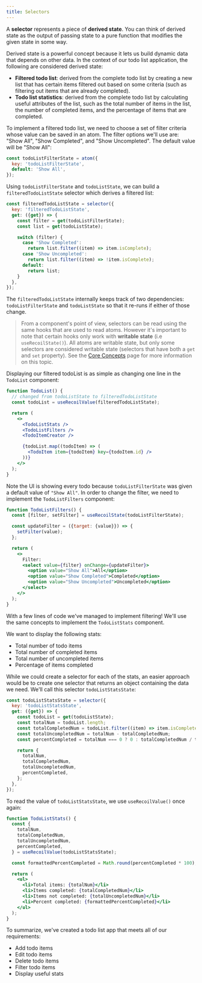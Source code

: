 ```yaml
---
title: Selectors
---
```


A **selector** represents a piece of **derived state**. You can think of derived state as the output of passing state to a pure function that modifies the given state in some way.

Derived state is a powerful concept because it lets us build dynamic data that depends on other data. In the context of our todo list application, the following are considered derived state:

- **Filtered todo list**: derived from the complete todo list by creating a new list that has certain items filtered out based on some criteria (such as filtering out items that are already completed).
- **Todo list statistics**: derived from the complete todo list by calculating useful attributes of the list, such as the total number of items in the list, the number of completed items, and the percentage of items that are completed.

To implement a filtered todo list, we need to choose a set of filter criteria whose value can be saved in an atom. The filter options we'll use are: "Show All", "Show Completed", and "Show Uncompleted". The default value will be "Show All":

```javascript
const todoListFilterState = atom({
  key: 'todoListFilterState',
  default: 'Show All',
});
```

Using `todoListFilterState` and `todoListState`, we can build a `filteredTodoListState` selector which derives a filtered list:

```javascript
const filteredTodoListState = selector({
  key: 'filteredTodoListState',
  get: ({get}) => {
    const filter = get(todoListFilterState);
    const list = get(todoListState);

    switch (filter) {
      case 'Show Completed':
        return list.filter((item) => item.isComplete);
      case 'Show Uncompleted':
        return list.filter((item) => !item.isComplete);
      default:
        return list;
    }
  },
});
```

The `filteredTodoListState` internally keeps track of two dependencies: `todoListFilterState` and `todoListState` so that it re-runs if either of those change.

> From a component's point of view, selectors can be read using the same hooks that are used to read atoms. However it's important to note that certain hooks only work with **writable state** (i.e `useRecoilState()`). All atoms are writable state, but only some selectors are considered writable state (selectors that have both a `get` and `set` property). See the [Core Concepts](/docs/introduction/core-concepts) page for more information on this topic.

Displaying our filtered todoList is as simple as changing one line in the `TodoList` component:

```jsx
function TodoList() {
  // changed from todoListState to filteredTodoListState
  const todoList = useRecoilValue(filteredTodoListState);

  return (
    <>
      <TodoListStats />
      <TodoListFilters />
      <TodoItemCreator />

      {todoList.map((todoItem) => (
        <TodoItem item={todoItem} key={todoItem.id} />
      ))}
    </>
  );
}
```

Note the UI is showing every todo because `todoListFilterState` was given a default value of `"Show All"`. In order to change the filter, we need to implement the `TodoListFilters` component:

```jsx
function TodoListFilters() {
  const [filter, setFilter] = useRecoilState(todoListFilterState);

  const updateFilter = ({target: {value}}) => {
    setFilter(value);
  };

  return (
    <>
      Filter:
      <select value={filter} onChange={updateFilter}>
        <option value="Show All">All</option>
        <option value="Show Completed">Completed</option>
        <option value="Show Uncompleted">Uncompleted</option>
      </select>
    </>
  );
}
```

With a few lines of code we've managed to implement filtering! We'll use the same concepts to implement the `TodoListStats` component.

We want to display the following stats:

- Total number of todo items
- Total number of completed items
- Total number of uncompleted items
- Percentage of items completed

While we could create a selector for each of the stats, an easier approach would be to create one selector that returns an object containing the data we need. We'll call this selector `todoListStatsState`:

```javascript
const todoListStatsState = selector({
  key: 'todoListStatsState',
  get: ({get}) => {
    const todoList = get(todoListState);
    const totalNum = todoList.length;
    const totalCompletedNum = todoList.filter((item) => item.isComplete).length;
    const totalUncompletedNum = totalNum - totalCompletedNum;
    const percentCompleted = totalNum === 0 ? 0 : totalCompletedNum / totalNum;

    return {
      totalNum,
      totalCompletedNum,
      totalUncompletedNum,
      percentCompleted,
    };
  },
});
```

To read the value of `todoListStatsState`, we use `useRecoilValue()` once again:

```jsx
function TodoListStats() {
  const {
    totalNum,
    totalCompletedNum,
    totalUncompletedNum,
    percentCompleted,
  } = useRecoilValue(todoListStatsState);

  const formattedPercentCompleted = Math.round(percentCompleted * 100);

  return (
    <ul>
      <li>Total items: {totalNum}</li>
      <li>Items completed: {totalCompletedNum}</li>
      <li>Items not completed: {totalUncompletedNum}</li>
      <li>Percent completed: {formattedPercentCompleted}</li>
    </ul>
  );
}
```

To summarize, we've created a todo list app that meets all of our requirements:

- Add todo items
- Edit todo items
- Delete todo items
- Filter todo items
- Display useful stats
